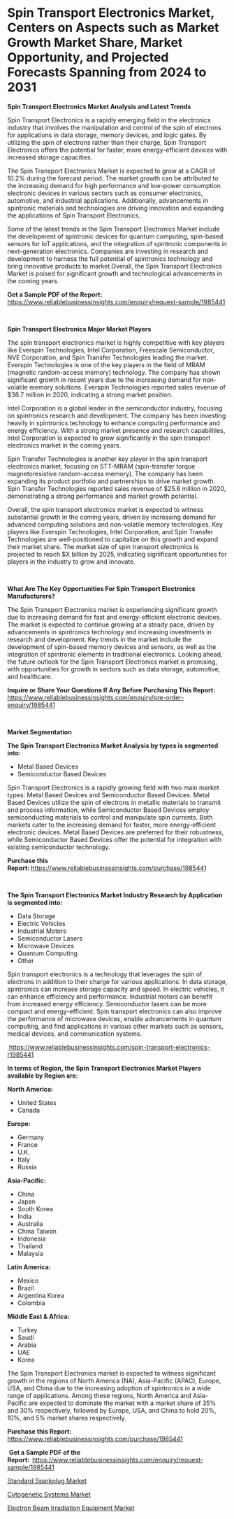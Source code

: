 <p><h1>Spin Transport Electronics Market, Centers on Aspects such as Market Growth Market Share, Market Opportunity, and Projected Forecasts Spanning from 2024 to 2031</h1></p><p><strong>Spin Transport Electronics Market Analysis and Latest Trends</strong></p>
<p><p>Spin Transport Electronics is a rapidly emerging field in the electronics industry that involves the manipulation and control of the spin of electrons for applications in data storage, memory devices, and logic gates. By utilizing the spin of electrons rather than their charge, Spin Transport Electronics offers the potential for faster, more energy-efficient devices with increased storage capacities.</p><p>The Spin Transport Electronics Market is expected to grow at a CAGR of 10.2% during the forecast period. The market growth can be attributed to the increasing demand for high performance and low-power consumption electronic devices in various sectors such as consumer electronics, automotive, and industrial applications. Additionally, advancements in spintronic materials and technologies are driving innovation and expanding the applications of Spin Transport Electronics.</p><p>Some of the latest trends in the Spin Transport Electronics Market include the development of spintronic devices for quantum computing, spin-based sensors for IoT applications, and the integration of spintronic components in next-generation electronics. Companies are investing in research and development to harness the full potential of spintronics technology and bring innovative products to market.Overall, the Spin Transport Electronics Market is poised for significant growth and technological advancements in the coming years.</p></p>
<p><strong>Get a Sample PDF of the Report:&nbsp;</strong> <a href="https://www.reliablebusinessinsights.com/enquiry/request-sample/1985441">https://www.reliablebusinessinsights.com/enquiry/request-sample/1985441</a></p>
<p>&nbsp;</p>
<p><strong>Spin Transport Electronics Major Market Players</strong></p>
<p><p>The spin transport electronics market is highly competitive with key players like Everspin Technologies, Intel Corporation, Freescale Semiconductor, NVE Corporation, and Spin Transfer Technologies leading the market. Everspin Technologies is one of the key players in the field of MRAM (magnetic random-access memory) technology. The company has shown significant growth in recent years due to the increasing demand for non-volatile memory solutions. Everspin Technologies reported sales revenue of $38.7 million in 2020, indicating a strong market position.</p><p>Intel Corporation is a global leader in the semiconductor industry, focusing on spintronics research and development. The company has been investing heavily in spintronics technology to enhance computing performance and energy efficiency. With a strong market presence and research capabilities, Intel Corporation is expected to grow significantly in the spin transport electronics market in the coming years.</p><p>Spin Transfer Technologies is another key player in the spin transport electronics market, focusing on STT-MRAM (spin-transfer torque magnetoresistive random-access memory). The company has been expanding its product portfolio and partnerships to drive market growth. Spin Transfer Technologies reported sales revenue of $25.6 million in 2020, demonstrating a strong performance and market growth potential.</p><p>Overall, the spin transport electronics market is expected to witness substantial growth in the coming years, driven by increasing demand for advanced computing solutions and non-volatile memory technologies. Key players like Everspin Technologies, Intel Corporation, and Spin Transfer Technologies are well-positioned to capitalize on this growth and expand their market share. The market size of spin transport electronics is projected to reach $X billion by 2025, indicating significant opportunities for players in the industry to grow and innovate.</p></p>
<p>&nbsp;</p>
<p><strong>What Are The Key Opportunities For Spin Transport Electronics Manufacturers?</strong></p>
<p><p>The Spin Transport Electronics market is experiencing significant growth due to increasing demand for fast and energy-efficient electronic devices. The market is expected to continue growing at a steady pace, driven by advancements in spintronics technology and increasing investments in research and development. Key trends in the market include the development of spin-based memory devices and sensors, as well as the integration of spintronic elements in traditional electronics. Looking ahead, the future outlook for the Spin Transport Electronics market is promising, with opportunities for growth in sectors such as data storage, automotive, and healthcare.</p></p>
<p><strong>Inquire or Share Your Questions If Any Before Purchasing This Report:</strong> <a href="https://www.reliablebusinessinsights.com/enquiry/pre-order-enquiry/1985441">https://www.reliablebusinessinsights.com/enquiry/pre-order-enquiry/1985441</a></p>
<p>&nbsp;</p>
<p><strong>Market Segmentation</strong></p>
<p><strong>The Spin Transport Electronics Market Analysis by types is segmented into:</strong></p>
<p><ul><li>Metal Based Devices</li><li>Semiconductor Based Devices</li></ul></p>
<p><p>Spin Transport Electronics is a rapidly growing field with two main market types: Metal Based Devices and Semiconductor Based Devices. Metal Based Devices utilize the spin of electrons in metallic materials to transmit and process information, while Semiconductor Based Devices employ semiconducting materials to control and manipulate spin currents. Both markets cater to the increasing demand for faster, more energy-efficient electronic devices. Metal Based Devices are preferred for their robustness, while Semiconductor Based Devices offer the potential for integration with existing semiconductor technology.</p></p>
<p><strong>Purchase this Report:&nbsp;</strong><a href="https://www.reliablebusinessinsights.com/purchase/1985441">https://www.reliablebusinessinsights.com/purchase/1985441</a></p>
<p>&nbsp;</p>
<p><strong>The Spin Transport Electronics Market Industry Research by Application is segmented into:</strong></p>
<p><ul><li>Data Storage</li><li>Electric Vehicles</li><li>Industrial Motors</li><li>Semiconductor Lasers</li><li>Microwave Devices</li><li>Quantum Computing</li><li>Other</li></ul></p>
<p><p>Spin transport electronics is a technology that leverages the spin of electrons in addition to their charge for various applications. In data storage, spintronics can increase storage capacity and speed. In electric vehicles, it can enhance efficiency and performance. Industrial motors can benefit from increased energy efficiency. Semiconductor lasers can be more compact and energy-efficient. Spin transport electronics can also improve the performance of microwave devices, enable advancements in quantum computing, and find applications in various other markets such as sensors, medical devices, and communication systems.</p></p>
<p><a href="https://www.reliablebusinessinsights.com/spin-transport-electronics-r1985441">&nbsp;https://www.reliablebusinessinsights.com/spin-transport-electronics-r1985441</a></p>
<p><strong>In terms of Region, the Spin Transport Electronics Market Players available by Region are:</strong></p>
<p>
    <p> <strong> North America: </strong>
        <ul>
            <li>United States</li>
            <li>Canada</li>
        </ul>
        </p> 
    <p> <strong> Europe: </strong>
        <ul>
            <li>Germany</li>
            <li>France</li>
            <li>U.K.</li>
            <li>Italy</li>
            <li>Russia</li>
        </ul>
        </p> 
    <p> <strong> Asia-Pacific: </strong>
        <ul>
            <li>China</li>
            <li>Japan</li>
            <li>South Korea</li>
            <li>India</li>
            <li>Australia</li>
            <li>China Taiwan</li>
            <li>Indonesia</li>
            <li>Thailand</li>
            <li>Malaysia</li>
        </ul>
        </p> 
    <p> <strong> Latin America: </strong>
        <ul>
            <li>Mexico</li>
            <li>Brazil</li>
            <li>Argentina Korea</li>
            <li>Colombia</li>
        </ul>
        </p> 
    <p> <strong> Middle East & Africa: </strong>
        <ul>
            <li>Turkey</li>
            <li>Saudi</li>
            <li>Arabia</li>
            <li>UAE</li>
            <li>Korea</li>
        </ul>
    </p>
    </p>
<p><p>The Spin Transport Electronics market is expected to witness significant growth in the regions of North America (NA), Asia-Pacific (APAC), Europe, USA, and China due to the increasing adoption of spintronics in a wide range of applications. Among these regions, North America and Asia-Pacific are expected to dominate the market with a market share of 35% and 30% respectively, followed by Europe, USA, and China to hold 20%, 10%, and 5% market shares respectively.</p></p>
<p><strong>Purchase this Report: </strong><a href="https://www.reliablebusinessinsights.com/purchase/1985441">https://www.reliablebusinessinsights.com/purchase/1985441</a></p>
<p>&nbsp;<strong>Get a Sample PDF of the Report:&nbsp;&nbsp;</strong><a href="https://www.reliablebusinessinsights.com/enquiry/request-sample/1985441">https://www.reliablebusinessinsights.com/enquiry/request-sample/1985441</a></p>
<p><strong></strong></p>
<p><p><a href="https://www.linkedin.com/pulse/standard-sparkplug-market-share-new-trends-analysis-its-type-vhtvc">Standard Sparkplug Market</a></p><p><a href="https://www.linkedin.com/pulse/cytogenetic-systems-market-size-segmentation-trends-growth-moumc">Cytogenetic Systems Market</a></p><p><a href="https://github.com/markusgodoy/Market-Research-Report-List-4/blob/main/electron-beam-irradiation-equipment-market.md">Electron Beam Irradiation Equipment Market</a></p></p>